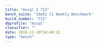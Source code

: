 ```yaml
---
title: "mssql 2 712"
bench_suite: "16w51 CI Weekly Benchmark"
build_number: "712"
dbprofile: "mssql"
classifier: ""
date: 2016-12-19T14:48:22
type: "bench"
---
```

